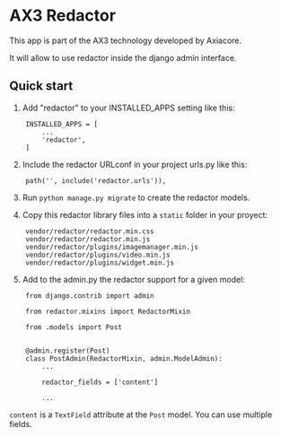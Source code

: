# AX3 Redactor

This app is part of the AX3 technology developed by Axiacore.

It will allow to use redactor inside the django admin interface.

## Quick start

1. Add "redactor" to your INSTALLED_APPS setting like this:
```
    INSTALLED_APPS = [
        ...
        'redactor',
    ]
```

2. Include the redactor URLconf in your project urls.py like this:
```
    path('', include('redactor.urls')),
```

3. Run `python manage.py migrate` to create the redactor models.

4. Copy this redactor library files into a `static` folder in your proyect:
```
    vendor/redactor/redactor.min.css
    vendor/redactor/redactor.min.js
    vendor/redactor/plugins/imagemanager.min.js
    vendor/redactor/plugins/video.min.js
    vendor/redactor/plugins/widget.min.js
```

5. Add to the admin.py the redactor support for a given model:
```
    from django.contrib import admin

    from redactor.mixins import RedactorMixin

    from .models import Post


    @admin.register(Post)
    class PostAdmin(RedactorMixin, admin.ModelAdmin):
        ...

        redactor_fields = ['content']

        ...
```

`content` is a `TextField` attribute at the `Post` model.
You can use multiple fields.
